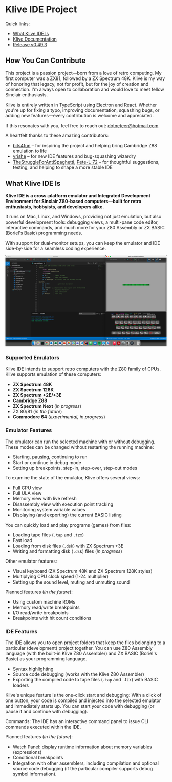 # Klive IDE Project

Quick links:
- [What Klive IDE Is](#what-klive-ide-is)
- [Klive Documentation](https://dotneteer.github.io/kliveide/)
- [Release v0.49.3](https://github.com/Dotneteer/kliveide/releases/tag/v0.49.3)

## How You Can Contribute

This project is a passion project—born from a love of retro computing. My first computer was a ZX81, followed by a ZX Spectrum 48K. Klive is my way of honoring that legacy, not for profit, but for the joy of creation and connection. I'm always open to collaboration and would love to meet fellow Sinclair enthusiasts.

Klive is entirely written in TypeScript using Electron and React. Whether you're up for fixing a typo, improving documentation, squashing bugs, or adding new features—every contribution is welcome and appreciated.

If this resonates with you, feel free to reach out: dotneteer@hotmail.com

A heartfelt thanks to these amazing contributors:

- [bits4fun](https://github.com/bits4fun) – for inspiring the project and helping bring Cambridge Z88 emulation to life
- [vrishe](https://github.com/vrishe) – for new IDE features and bug-squashing wizardry
- [TheStruggleForAntiSpaghetti](https://github.com/TheStruggleForAntiSpaghetti), [Pete-L-72](https://github.com/Pete-L-72) – for thoughtful suggestions, testing, and helping to shape a more stable IDE

## What Klive IDE Is

**Klive IDE is a cross-platform emulator and Integrated Development Environment for Sinclair Z80-based computers—built for retro enthusiasts, hobbyists, and developers alike.**

It runs on Mac, Linux, and Windows, providing not just emulation, but also powerful development tools: debugging views, a multi-pane code editor, interactive commands, and much more for your Z80 Assembly or ZX BASIC (Boriel's Basic) programming needs.

With support for dual-monitor setups, you can keep the emulator and IDE side-by-side for a seamless coding experience.

![Intro](/public/images/intro/klive-ide-intro.png)

### Supported Emulators

Klive IDE intends to support retro computers with the Z80 family of CPUs. Klive supports emulation of these computers:

- **ZX Spectrum 48K**
- **ZX Spectrum 128K**
- **ZX Spectrum +2E/+3E**
- **Cambridge Z88**
- **ZX Spectrum Next** (*in progress*)
- ZX 80/81 (*in the future*)
- **Commodore 64** (*experimental, in progress*)

### Emulator Features

The emulator can run the selected machine with or without debugging. These modes can be changed without restarting the running machine:

- Starting, pausing, continuing to run
- Start or continue in debug mode
- Setting up breakpoints, step-in, step-over, step-out modes

To examine the state of the emulator, Klive offers several views:

- Full CPU view
- Full ULA view
- Memory view with live refresh
- Disassembly view with execution point tracking
- Monitoring system variable values
- Displaying (and exporting) the current BASIC listing

You can quickly load and play programs (games) from files:

- Loading tape files (`.tap` and `.tzx`)
- Fast load
- Loading from disk files (`.dsk`) with ZX Spectrum +3E
- Writing and formatting disk (`.dsk`) files (*in progress*)

Other emulator features:

- Visual keyboard (ZX Spectrum 48K and ZX Spectrum 128K styles)
- Multiplying CPU clock speed (1-24 multiplier)
- Setting up the sound level, muting and unmuting sound

Planned features (*in the future*):

- Using custom machine ROMs
- Memory read/write breakpoints
- I/O read/write breakpoints
- Breakpoints with hit count conditions

### IDE Features

The IDE allows you to open project folders that keep the files belonging to a particular (development) project together. You can use Z80 Assembly language (with the built-in Klive Z80 Assembler) and ZX BASIC (Boriel's Basic) as your programming language.

- Syntax highlighting
- Source code debugging (works with the Klive Z80 Assembler)
- Exporting the compiled code to tape files (`.tap` and `.tzx) with BASIC loaders

Klive's unique feature is the one-click start and debugging: With a click of one button, your code is compiled and injected into the selected emulator and immediately starts up. You can start your code with debugging (or pause it and continue with debugging).

Commands: The IDE has an interactive command panel to issue CLI commands executed within the IDE.

Planned features (*in the future*):

- Watch Panel: display runtime information about memory variables (expressions)
- Conditional breakpoints
- Integration with other assemblers, including compilation and optional source code debugging (if the particular compiler supports debug symbol information).
